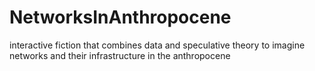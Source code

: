# NetworksInAnthropocene
interactive fiction that combines data and speculative theory to imagine networks and their infrastructure in the anthropocene

